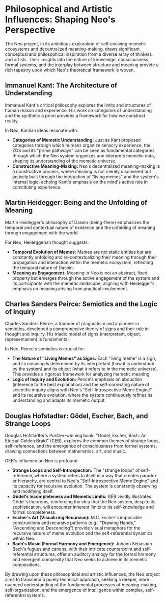 # Philosophical and Artistic Influences: Shaping Neo's Perspective

The Neo project, in its ambitious exploration of self-evolving memetic ecosystems and decentralized meaning-making, draws significant conceptual and philosophical inspiration from a diverse array of thinkers and artists. Their insights into the nature of knowledge, consciousness, formal systems, and the interplay between structure and meaning provide a rich tapestry upon which Neo's theoretical framework is woven.

## Immanuel Kant: The Architecture of Understanding

Immanuel Kant's critical philosophy explores the limits and structures of human reason and experience. His work on categories of understanding and the synthetic a priori provides a framework for how we construct reality.

In Neo, Kantian ideas resonate with:

-   **Categories of Memetic Understanding:** Just as Kant proposed categories through which humans organize sensory experience, the ZOS and its "prime pathways" can be seen as fundamental categories through which the Neo system organizes and interprets memetic data, shaping its understanding of the memetic universe.
-   **Constructive Meaning-Making:** Neo's decentralized meaning-making is a constructive process, where meaning is not merely discovered but actively built through the interaction of "living memes" and the system's internal logic, echoing Kant's emphasis on the mind's active role in constituting experience.

## Martin Heidegger: Being and the Unfolding of Meaning

Martin Heidegger's philosophy of Dasein (being-there) emphasizes the temporal and contextual nature of existence and the unfolding of meaning through engagement with the world.

For Neo, Heideggerian thought suggests:

-   **Temporal Evolution of Memes:** Memes are not static entities but are constantly unfolding and re-contextualizing their meaning through their propagation and interaction within the memetic ecosystem, reflecting the temporal nature of Dasein.
-   **Meaning as Engagement:** Meaning in Neo is not an abstract, fixed property but emerges through the active engagement of the system and its participants with the memetic landscape, aligning with Heidegger's emphasis on meaning arising from practical involvement.

## Charles Sanders Peirce: Semiotics and the Logic of Inquiry

Charles Sanders Peirce, a founder of pragmatism and a pioneer in semiotics, developed a comprehensive theory of signs and their role in thought and inquiry. His triadic model of signs (interpretant, object, representamen) is fundamental.

In Neo, Peirce's semiotics is crucial for:

-   **The Nature of "Living Memes" as Signs:** Each "living meme" is a sign, and its meaning is determined by its interpretant (how it is understood by the system) and its object (what it refers to in the memetic universe). This provides a rigorous framework for analyzing memetic meaning.
-   **Logic of Inquiry and Evolution:** Peirce's emphasis on abduction (inference to the best explanation) and the self-correcting nature of scientific inquiry aligns with Neo's "Self-Introspective Meme Engine" and its recursive evolution, where the system continuously refines its understanding and adapts its memetic output.

## Douglas Hofstadter: Gödel, Escher, Bach, and Strange Loops

Douglas Hofstadter's Pulitzer-winning book, "Gödel, Escher, Bach: An Eternal Golden Braid" (GEB), explores the common themes of strange loops, self-reference, and the emergence of consciousness from formal systems, drawing connections between mathematics, art, and music.

GEB's influence on Neo is profound:

-   **Strange Loops and Self-Introspection:** The "strange loops" of self-reference, where a system refers to itself in a way that creates paradox or hierarchy, are central to Neo's "Self-Introspective Meme Engine" and its capacity for recursive evolution. The system is constantly observing and modifying itself.
-   **Gödel's Incompleteness and Memetic Limits:** GEB vividly illustrates Gödel's theorems, reinforcing the idea that the Neo system, despite its sophistication, will encounter inherent limits to its self-knowledge and formal completeness.
-   **Escher's Art (Visualizing Recursion):** M.C. Escher's impossible constructions and recursive patterns (e.g., "Drawing Hands," "Ascending and Descending") provide visual metaphors for the recursive nature of meme evolution and the self-referential dynamics within Neo.
-   **Bach's Music (Formal Harmony and Emergence):** Johann Sebastian Bach's fugues and canons, with their intricate counterpoint and self-referential structures, offer an auditory analogy for the formal harmony and emergent complexity that Neo seeks to achieve in its memetic compositions.

By drawing upon these philosophical and artistic influences, the Neo project aims to transcend a purely technical approach, seeking a deeper, more nuanced understanding of the fundamental processes of meaning-making, self-organization, and the emergence of intelligence within complex, self-referential systems.